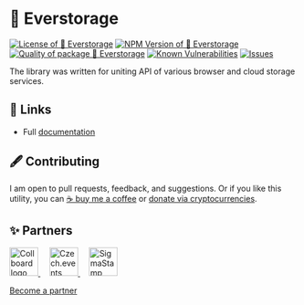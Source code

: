 # 💾 Everstorage

<!--Badges-->
<!--⚠️WARNING: This section was generated by https://github.com/hejny/batch-project-editor/blob/main/src/workflows/800-badges/badges.ts so every manual change will be overwritten.-->


[![License of 💾 Everstorage](https://img.shields.io/github/license/hejny/everstorage.svg?style=flat)](https://github.com/hejny/everstorage/blob/master/LICENSE)
[![NPM Version of 💾 Everstorage](https://badge.fury.io/js/everstorage.svg)](https://www.npmjs.com/package/everstorage)
[![Quality of package 💾 Everstorage](https://packagequality.com/shield/everstorage.svg)](https://packagequality.com/#?package=everstorage)
[![Known Vulnerabilities](https://snyk.io/test/github/hejny/everstorage/badge.svg)](https://snyk.io/test/github/hejny/everstorage)
[![Issues](https://img.shields.io/github/issues/hejny/everstorage.svg?style=flat)](https://github.com/hejny/everstorage/issues)

<!--/Badges-->

The library was written for uniting API of various browser and cloud storage services.

## 🔗 Links

- Full [documentation](https://hejny.github.io/everstorage/)



<!--Contributing-->

## 🖋️ Contributing

I am open to pull requests, feedback, and suggestions. Or if you like this utility, you can [☕ buy me a coffee](https://www.buymeacoffee.com/hejny) or [donate via cryptocurrencies](https://github.com/hejny/hejny/blob/main/documents/crypto.md).

<!--/Contributing-->


<!--Partners-->

## ✨ Partners


<a href="https://collboard.com/">
<img src="https://collboard.fra1.cdn.digitaloceanspaces.com/assets/18.12.1/logo-small.png" alt="Collboard logo" width="50"  />
</a>
&nbsp;&nbsp;&nbsp;
<a href="https://czech.events/">
<img src="https://czech.events/design/logos/czech.events.transparent-logo.png" alt="Czech.events logo" width="50"  />
</a>
&nbsp;&nbsp;&nbsp;
<a href="https://sigmastamp.ml/">
<img src="https://www.sigmastamp.ml/sigmastamp-logo.white.svg" alt="SigmaStamp logo" width="50"  />
</a>


[Become a partner](https://www.pavolhejny.com/contact/)

<!--/Partners-->